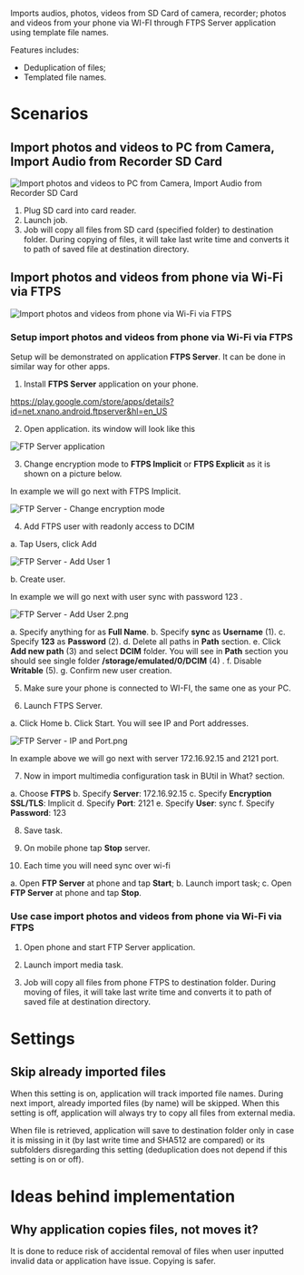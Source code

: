 Imports audios, photos, videos from SD Card of camera, recorder; photos and videos from your phone via WI-FI through FTPS Server application using template file names.

Features includes:
- Deduplication of files;
- Templated file names.

# Scenarios

## Import photos and videos to PC from Camera, Import Audio from Recorder SD Card

![Import photos and videos to PC from Camera, Import Audio from Recorder SD Card](./Image%20-%20Import%20media%20task%20-%20Case%201.png)

1. Plug SD card into card reader.
2. Launch job.
3. Job will copy all files from SD card (specified folder) to destination folder. During copying of files, it will take last write time and converts it to path of saved file at destination directory.

## Import photos and videos from phone via Wi-Fi via FTPS

![Import photos and videos from phone via Wi-Fi via FTPS](./Image%20-%20Import%20media%20task%20-%20Case%202.png)

### Setup import photos and videos from phone via Wi-Fi via FTPS

Setup will be demonstrated on application **FTPS Server**. It can be done in similar way for other apps.

1. Install **FTPS Server** application on your phone.

https://play.google.com/store/apps/details?id=net.xnano.android.ftpserver&hl=en_US

2. Open application. its window will look like this

![FTP Server application](./Image%20-%20FTP%20Server%20-%20After%20Install.png)

3. Change encryption mode to **FTPS Implicit** or **FTPS Explicit** as it is shown on a picture below.

In example we will go next with FTPS Implicit.

![FTP Server - Change encryption mode](./Image%20-%20FTP%20Server%20-%20Change%20encryption%20mode.png)

4. Add FTPS user with readonly access to DCIM

a. Tap Users, click Add

![FTP Server - Add User 1](./Image%20-%20FTP%20Server%20-%20Add%20User%201.png)

b. Create user.

In example we will go next with user sync with password 123 .

![FTP Server - Add User 2.png](./Image%20-%20FTP%20Server%20-%20Add%20User%202.png)

a. Specify anything for as **Full Name**.
b. Specify **sync** as **Username** (1).
c. Specify **123** as **Password** (2).
d. Delete all paths in **Path** section.
e. Click **Add new path** (3) and select **DCIM** folder.
You will see in **Path** section you should see single folder **/storage/emulated/0/DCIM** (4) .
f. Disable **Writable** (5).
g. Confirm new user creation.

5. Make sure your phone is connected to WI-FI, the same one as your PC.

6. Launch FTPS Server.

a. Click Home
b. Click Start.
You will see IP and Port addresses.

![FTP Server - IP and Port.png](./Image%20-%20FTP%20Server%20-%20IP%20and%20Port.png)

In example above we will go next with server 172.16.92.15 and 2121 port.

7. Now in import multimedia configuration task in BUtil in What? section.

a. Choose **FTPS**
b. Specify **Server**: 172.16.92.15
c. Specify **Encryption SSL/TLS**: Implicit
d. Specify **Port**: 2121
e. Specify **User**: sync
f. Specify **Password**: 123

8. Save task.

9. On mobile phone tap **Stop** server.

10. Each time you will need sync over wi-fi

a. Open **FTP Server** at phone and tap **Start**;
b. Launch import task;
c. Open **FTP Server** at phone and tap **Stop**.

### Use case import photos and videos from phone via Wi-Fi via FTPS

1. Open phone and start FTP Server application.

2. Launch import media task.

3. Job will copy all files from phone FTPS to destination folder. During moving of files, it will take last write time and converts it to path of saved file at destination directory.

# Settings

## Skip already imported files

When this setting is on, application will track imported file names. During next import, already imported files (by name) will be skipped.
When this setting is off, application will always try to copy all files from external media.

When file is retrieved, application will save to destination folder only in case it is missing in it (by last write time and SHA512 are compared) or its subfolders disregarding this setting (deduplication does not depend if this setting is on or off).

# Ideas behind implementation

## Why application copies files, not moves it?

It is done to reduce risk of accidental removal of files when user inputted invalid data or application have issue. Copying is safer.